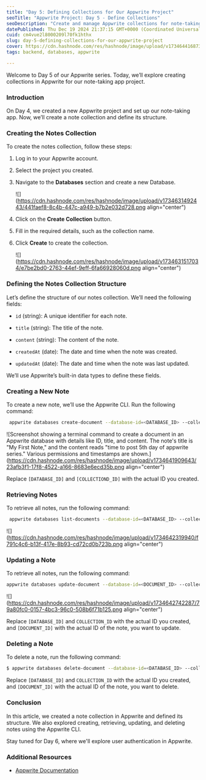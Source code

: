 ```yaml
---
title: "Day 5: Defining Collections for Our Appwrite Project"
seoTitle: "Appwrite Project: Day 5 - Define Collections"
seoDescription: "Create and manage Appwrite collections for note-taking. Step-by-step: define structure, perform operations"
datePublished: Thu Dec 19 2024 21:37:15 GMT+0000 (Coordinated Universal Time)
cuid: cm4vue2l8000209l70fk1hthx
slug: day-5-defining-collections-for-our-appwrite-project
cover: https://cdn.hashnode.com/res/hashnode/image/upload/v1734644168734/6408f0e9-f4d6-45d3-9e35-15e79c76fd92.png
tags: backend, databases, appwrite

---
```


Welcome to Day 5 of our Appwrite series. Today, we’ll explore creating collections in Appwrite for our note-taking app project.

### Introduction

On Day 4, we created a new Appwrite project and set up our note-taking app. Now, we’ll create a note collection and define its structure.

### Creating the Notes Collection

To create the notes collection, follow these steps:

1. Log in to your Appwrite account.
    
2. Select the project you created.
    
3. Navigate to the **Databases** section and create a new Database.
    
    ![](https://cdn.hashnode.com/res/hashnode/image/upload/v1734631492443/441faef8-8c4b-447c-a949-b7b2e032d728.png align="center")
    
4. Click on the **Create Collection** button.
    
5. Fill in the required details, such as the collection name.
    
6. Click **Create** to create the collection.
    
    ![](https://cdn.hashnode.com/res/hashnode/image/upload/v1734631517034/e7be2bd0-2763-44ef-9eff-6fa66928060d.png align="center")
    

### Defining the Notes Collection Structure

Let’s define the structure of our notes collection. We’ll need the following fields:

* `id` (string): A unique identifier for each note.
    
* `title` (string): The title of the note.
    
* `content` (string): The content of the note.
    
* `createdAt` (date): The date and time when the note was created.
    
* `updatedAt` (date): The date and time when the note was last updated.
    

We’ll use Appwrite’s built-in data types to define these fields.

### Creating a New Note

To create a new note, we’ll use the Appwrite CLI. Run the following command:

```bash
 appwrite databases create-document --database-id=<DATABASE_ID> --collection-id=<COLLECTION_ID> --document-id="unique()" --data '{"id": "1", "title": "My First Note", "content": "This is my First Note."}'
```

![Screenshot showing a terminal command to create a document in an Appwrite database with details like ID, title, and content. The note's title is "My First Note," and the content reads "time to post 5th day of appwrite series." Various permissions and timestamps are shown.](https://cdn.hashnode.com/res/hashnode/image/upload/v1734641909643/23afb3f1-17f8-4522-a166-8683e6ecd35b.png align="center")

Replace `[DATABASE_ID]` and `[COLLECTIOND_ID]` with the actual ID you created.

### Retrieving Notes

To retrieve all notes, run the following command:

```bash
 appwrite databases list-documents --database-id=<DATABASE_ID> --collection-id=<COLLECTION_ID>
```

![](https://cdn.hashnode.com/res/hashnode/image/upload/v1734642319940/f791c4c6-b13f-417e-8b93-cd72cd0b723b.png align="center")

### Updating a Note

To retrieve all notes, run the following command:

```bash
appwrite databases update-document --database-id=<DOCUMENT_ID> --collection-id=<COLLECTION_ID> --document-id=<DOCUMENT_ID> --data '{"id": "1001", "title": "My second note", "content": "This command used to update the document"}'
```

![](https://cdn.hashnode.com/res/hashnode/image/upload/v1734642742287/79a80fc0-0157-4bc3-96c0-508b6f71b125.png align="center")

Replace `[DATABASE_ID]` and `COLLECTION_ID` with the actual ID you created, and `[DOCUMENT_ID]` with the actual ID of the note, you want to update.

### Deleting a Note

To delete a note, run the following command:

```bash
$ appwrite databases delete-document --database-id=<DATABASE_ID> --collection-id=<COLLECTION_ID> --document-id=<DOCUMENT_ID>
```

Replace `[DATABASE_ID]` and `COLLECTION_ID` with the actual ID you created, and `[DOCUMENT_ID]` with the actual ID of the note, you want to delete.

### Conclusion

In this article, we created a note collection in Appwrite and defined its structure. We also explored creating, retrieving, updating, and deleting notes using the Appwrite CLI.

Stay tuned for Day 6, where we'll explore user authentication in Appwrite.

### Additional Resources

* [Appwrite Documentation](https://appwrite.io/docs)